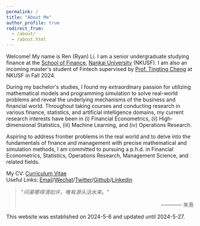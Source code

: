 ```yaml
---
permalink: /
title: "About Me"
author_profile: true
redirect_from: 
  - /about/
  - /about.html
---
```



Welcome! My name is Ren (Ryan) Li. I am a senior undergraduate studying finance at the [School of Finance](http://en.finance.nankai.edu.cn/), [Nankai University](https://en.nankai.edu.cn/) (NKUSF). I am also an incoming master's student of Fintech supervised by [Prof. Tingting Cheng](https://sites.google.com/site/tingtingcheng2014/home) at NKUSF in Fall 2024.

During my bachelor's studies, I found my extraordinary passion for utilizing mathematical models and programming simulation to solve real-world problems and reveal the underlying mechanisms of the business and financial world. Throughout taking courses and conducting research in various finance, statistics, and artificial intelligence domains, my current research interests have been in (i) Financial Econometrics, (ii) High-dimensional Statistics, (iii) Machine Learning, and (iv) Operations Research.

Aspiring to address frontier problems in the real world and to delve into the fundamentals of finance and management with precise mathematical and simulation methods, I am committed to pursuing a p.h.d. in Financial Econometrics, Statistics, Operations Research, Management Science, and related fields. 

My CV: [Curriculum Vitae](../assets/CurriculumVitae.pdf)  
Useful Links: [Email](mailto:2013455@mail.nankai.edu.cn)/[Wechat](../images/Wechat.jpg)/[Twitter](https://twitter.com/RyanLee32714932)/[Github](https://github.com/Ren-Ryan-Li)/[Linkedin](https://www.linkedin.com/in/%E4%BB%BB-%E6%9D%8E-8692b9225/)


> "_问渠哪得清如许，唯有源头活水来。_"
> <p align="right"> ———— 朱熹</p>

This website was established on 2024-5-6 and updated until 2024-5-27.
